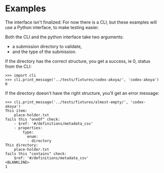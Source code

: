# Examples

The interface isn't finalized: For now there is a CLI,
but these examples will use a Python interface, to make testing easier.

Both the CLI and the python interface take two arguments:
- a submission directory to validate,
- and the type of the submission.

If the directory has the correct structure, you get a success, ie 0, status from the CLI:
```
>>> import cli
>>> cli.print_message('../tests/fixtures/codex-akoya/', 'codex-akoya')
0

```

If the directory doesn't have the right structure, you'll get an error message:
```
>>> cli.print_message('../tests/fixtures/almost-empty/', 'codex-akoya')
This item:
    place-holder.txt
fails this "oneOf" check:
    - $ref: '#/definitions/metadata_csv'
    - properties:
        type:
          enum:
          - directory
This directory:
    place-holder.txt
fails this "contains" check:
    $ref: '#/definitions/metadata_csv'
<BLANKLINE>
1

```
